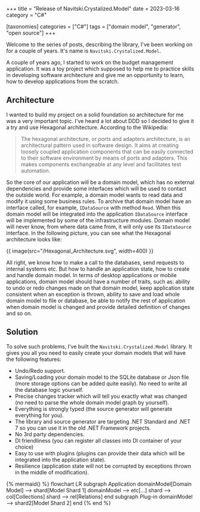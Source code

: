 +++
title = "Release of Navitski.Crystalized.Model"
date = 2023-03-16
category = "C#"

[taxonomies]
categories = ["C#"]
tags = ["domain model", "generator", "open source"]
+++

Welcome to the series of posts, describing the library, I've been working on for a couple of years. It's name is `Navitski.Crystalized.Model`.

A couple of years ago, I started to work on the budget management application. It was a toy project which supposed to help me to practice skills in developing software architecture and give me an opportunity to learn, how to develop applications from the scratch.

## Architecture

I wanted to build my project on a solid foundation so architecture for me was a very important topic. I've heard a lot about DDD so I decided to give it a try and use Hexagonal architecture. According to the Wikipedia:

> The hexagonal architecture, or ports and adapters architecture, is an architectural pattern used in software design. It aims at creating loosely coupled application components that can be easily connected to their software environment by means of ports and adapters. This makes components exchangeable at any level and facilitates test automation.

So the core of our application will be a domain model, which has no external dependencies and provide some interfaces which will be used to contact the outside world. For example, a domain model wants to read data and modify it using some business rules. To archive that domain model have an interface called, for example, `IDataSource` with method `Read`. When this domain model will be integrated into the application `IDataSource` interface will be implemented by some of the infrastructure modules. Domain model will never know, from where data came from, it will only use its `IDataSource` interface. In the following picture, you can see what the Hexagonal architecture looks like: 

{{ image(src="/Hexagonal_Architecture.svg", width=400) }}

All right, we know how to make a call to the databases, send requests to internal systems etc. But how to handle an application state, how to create and handle domain model. In terms of desktop applications or mobile applications, domain model should have a number of traits, such as: ability to undo or redo changes made on that domain model, keep application state consistent when an exception is thrown, ability to save and load whole domain model to file or database, be able to notify the rest of application when domain model is changed and provide detailed definition of changes and so on. 

## Solution

To solve such problems, I've built the `Navitski.Crystalized.Model` library. It gives you all you need to easily create your domain models that will have the following features:
- Undo/Redo support.
- Saving/Loading your domain model to the SQLite database or Json file (more storage options can be added quite easily). No need to write all the database logic yourself.
- Precise changes tracker which will tell you exactly what was changed (no need to parse the whole domain model graph by yourself).
- Everything is strongly typed (the source generator will generate everything for you).
- The library and source generator are targeting .NET Standard and .NET 7 so you can use it in the old .NET Framework projects.
- No 3rd party dependencies.
- DI friendliness (you can register all classes into DI container of your choice)
- Easy to use with plugins (plugins can provide their data which will be integrated into the application state).
- Resilience (application state will not be corrupted by exceptions thrown in the middle of modification).

{% mermaid() %}
flowchart LR
    subgraph Application
        domainModel[Domain Model] --> shard[Model Shard 1]
        domainModel --> etc[...]
        shard --> col[Collections]
        shard --> rel[Relations]
    end
    subgraph Plug-in
        domainModel --> shard2[Model Shard 2]
    end
{% end %}